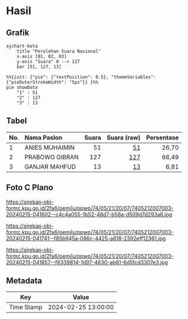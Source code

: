 # Hasil

## Grafik

```mermaid
xychart-beta
    title "Perolehan Suara Nasional"
    x-axis [01, 02, 03]
    y-axis "Suara" 0 --> 127
    bar [51, 127, 13]
```

```mermaid
%%{init: {"pie": {"textPosition": 0.5}, "themeVariables": {"pieOuterStrokeWidth": "5px"}} }%%
pie showData
    "1" : 51
    "2" : 127
    "3" : 13
```

## Tabel

| No. | Nama Paslon    | Suara | Suara (raw) | Persentase |
|:--- |:-------------- | -----:| -----------:| ----------:|
| 1   | ANIES MUHAIMIN | 51    | [51][p-1]   | 26,70      |
| 2   | PRABOWO GIBRAN | 127   | [127][p-2]  | 66,49      |
| 3   | GANJAR MAHFUD  | 13    | [13][p-3]   | 6,81       |


[p-1]: https://github.com/gigit-pemilu/pemilu-2024/blob/main/pilpres/hitung-suara/sub/74-sulawesi-tenggara/sub/05-konawe-selatan/sub/21-basala/sub/2007-basala/sub/003-tps/sub/paslon-1.txt
[p-2]: https://github.com/gigit-pemilu/pemilu-2024/blob/main/pilpres/hitung-suara/sub/74-sulawesi-tenggara/sub/05-konawe-selatan/sub/21-basala/sub/2007-basala/sub/003-tps/sub/paslon-2.txt
[p-3]: https://github.com/gigit-pemilu/pemilu-2024/blob/main/pilpres/hitung-suara/sub/74-sulawesi-tenggara/sub/05-konawe-selatan/sub/21-basala/sub/2007-basala/sub/003-tps/sub/paslon-3.txt

## Foto C Plano

https://sirekap-obj-formc.kpu.go.id/2fa6/pemilu/ppwp/74/05/21/20/07/7405212007003-20240215-041602--c4c4a055-1b52-48d7-b58a-d509d7d293a6.jpg

https://sirekap-obj-formc.kpu.go.id/2fa6/pemilu/ppwp/74/05/21/20/07/7405212007003-20240215-041741--f85b945a-086c-4425-a818-2392eff12361.jpg

https://sirekap-obj-formc.kpu.go.id/2fa6/pemilu/ppwp/74/05/21/20/07/7405212007003-20240215-041857--f6339814-1d97-4630-ab81-6d5fcd3307e3.jpg


## Metadata

| Key        | Value               |
| ---------- | ------------------- |
| Time Stamp | 2024-02-25 13:00:00 |



